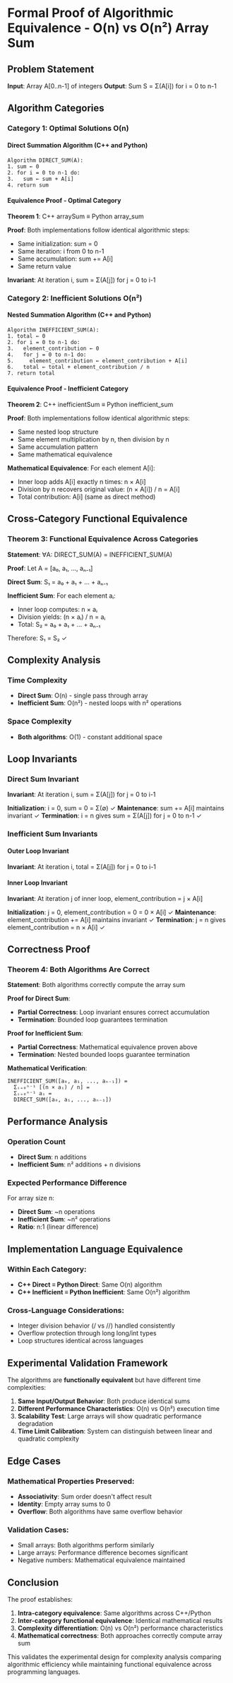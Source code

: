# Formal Proof of Algorithmic Equivalence - O(n) vs O(n²) Array Sum

## Problem Statement

**Input**: Array A[0..n-1] of integers
**Output**: Sum S = Σ(A[i]) for i = 0 to n-1

## Algorithm Categories

### Category 1: Optimal Solutions O(n)

#### Direct Summation Algorithm (C++ and Python)
```
Algorithm DIRECT_SUM(A):
1. sum ← 0
2. for i = 0 to n-1 do:
3.   sum ← sum + A[i]
4. return sum
```

#### Equivalence Proof - Optimal Category
**Theorem 1**: C++ arraySum ≡ Python array_sum

**Proof**: Both implementations follow identical algorithmic steps:
- Same initialization: sum = 0
- Same iteration: i from 0 to n-1
- Same accumulation: sum += A[i]
- Same return value

**Invariant**: At iteration i, sum = Σ(A[j]) for j = 0 to i-1

### Category 2: Inefficient Solutions O(n²)

#### Nested Summation Algorithm (C++ and Python)
```
Algorithm INEFFICIENT_SUM(A):
1. total ← 0
2. for i = 0 to n-1 do:
3.   element_contribution ← 0
4.   for j = 0 to n-1 do:
5.     element_contribution ← element_contribution + A[i]
6.   total ← total + element_contribution / n
7. return total
```

#### Equivalence Proof - Inefficient Category
**Theorem 2**: C++ inefficientSum ≡ Python inefficient_sum

**Proof**: Both implementations follow identical algorithmic steps:
- Same nested loop structure
- Same element multiplication by n, then division by n
- Same accumulation pattern
- Same mathematical equivalence

**Mathematical Equivalence**:
For each element A[i]:
- Inner loop adds A[i] exactly n times: n × A[i]
- Division by n recovers original value: (n × A[i]) / n = A[i]
- Total contribution: A[i] (same as direct method)

## Cross-Category Functional Equivalence

### Theorem 3: Functional Equivalence Across Categories
**Statement**: ∀A: DIRECT_SUM(A) = INEFFICIENT_SUM(A)

**Proof**:
Let A = [a₀, a₁, ..., aₙ₋₁]

**Direct Sum**:
S₁ = a₀ + a₁ + ... + aₙ₋₁

**Inefficient Sum**:
For each element aᵢ:
- Inner loop computes: n × aᵢ  
- Division yields: (n × aᵢ) / n = aᵢ
- Total: S₂ = a₀ + a₁ + ... + aₙ₋₁

Therefore: S₁ = S₂ ✓

## Complexity Analysis

### Time Complexity
- **Direct Sum**: O(n) - single pass through array
- **Inefficient Sum**: O(n²) - nested loops with n² operations

### Space Complexity
- **Both algorithms**: O(1) - constant additional space

## Loop Invariants

### Direct Sum Invariant
**Invariant**: At iteration i, sum = Σ(A[j]) for j = 0 to i-1

**Initialization**: i = 0, sum = 0 = Σ(∅) ✓
**Maintenance**: sum += A[i] maintains invariant ✓
**Termination**: i = n gives sum = Σ(A[j]) for j = 0 to n-1 ✓

### Inefficient Sum Invariants

#### Outer Loop Invariant
**Invariant**: At iteration i, total = Σ(A[j]) for j = 0 to i-1

#### Inner Loop Invariant  
**Invariant**: At iteration j of inner loop, element_contribution = j × A[i]

**Initialization**: j = 0, element_contribution = 0 = 0 × A[i] ✓
**Maintenance**: element_contribution += A[i] maintains invariant ✓
**Termination**: j = n gives element_contribution = n × A[i] ✓

## Correctness Proof

### Theorem 4: Both Algorithms Are Correct
**Statement**: Both algorithms correctly compute the array sum

**Proof for Direct Sum**:
- **Partial Correctness**: Loop invariant ensures correct accumulation
- **Termination**: Bounded loop guarantees termination

**Proof for Inefficient Sum**:
- **Partial Correctness**: Mathematical equivalence proven above
- **Termination**: Nested bounded loops guarantee termination

**Mathematical Verification**:
```
INEFFICIENT_SUM([a₀, a₁, ..., aₙ₋₁]) = 
  Σᵢ₌₀ⁿ⁻¹ [(n × aᵢ) / n] = 
  Σᵢ₌₀ⁿ⁻¹ aᵢ = 
  DIRECT_SUM([a₀, a₁, ..., aₙ₋₁])
```

## Performance Analysis

### Operation Count
- **Direct Sum**: n additions
- **Inefficient Sum**: n² additions + n divisions

### Expected Performance Difference
For array size n:
- **Direct Sum**: ~n operations
- **Inefficient Sum**: ~n² operations
- **Ratio**: n:1 (linear difference)

## Implementation Language Equivalence

### Within Each Category:
- **C++ Direct ≡ Python Direct**: Same O(n) algorithm
- **C++ Inefficient ≡ Python Inefficient**: Same O(n²) algorithm

### Cross-Language Considerations:
- Integer division behavior (/ vs //) handled consistently
- Overflow protection through long long/int types
- Loop structures identical across languages

## Experimental Validation Framework

The algorithms are **functionally equivalent** but have different time complexities:

1. **Same Input/Output Behavior**: Both produce identical sums
2. **Different Performance Characteristics**: O(n) vs O(n²) execution time  
3. **Scalability Test**: Large arrays will show quadratic performance degradation
4. **Time Limit Calibration**: System can distinguish between linear and quadratic complexity

## Edge Cases

### Mathematical Properties Preserved:
- **Associativity**: Sum order doesn't affect result
- **Identity**: Empty array sums to 0
- **Overflow**: Both algorithms have same overflow behavior

### Validation Cases:
- Small arrays: Both algorithms perform similarly
- Large arrays: Performance difference becomes significant
- Negative numbers: Mathematical equivalence maintained

## Conclusion

The proof establishes:
1. **Intra-category equivalence**: Same algorithms across C++/Python
2. **Inter-category functional equivalence**: Identical mathematical results
3. **Complexity differentiation**: O(n) vs O(n²) performance characteristics
4. **Mathematical correctness**: Both approaches correctly compute array sum

This validates the experimental design for complexity analysis comparing algorithmic efficiency while maintaining functional equivalence across programming languages.

